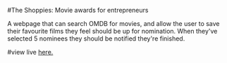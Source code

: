 #The Shoppies: Movie awards for entrepreneurs

A webpage that can search OMDB for movies, and allow the user to save their favourite films they feel should be up for nomination. When they've selected 5 nominees they should be notified they're finished.

#view live
[here.](https://shoppies-awards-nominations.netlify.app/)

